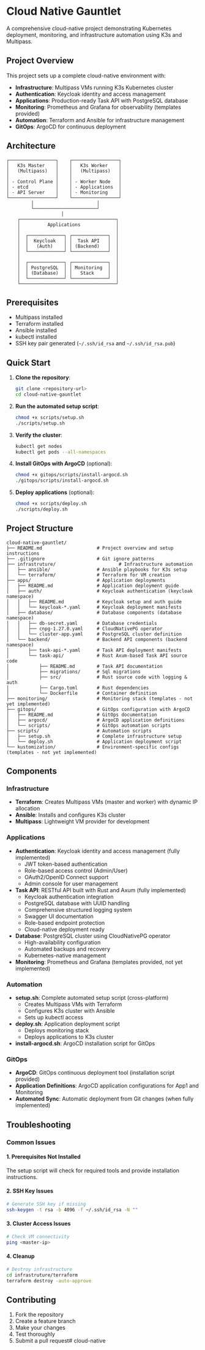 # Cloud Native Gauntlet

A comprehensive cloud-native project demonstrating Kubernetes deployment, monitoring, and infrastructure automation using K3s and Multipass.

## Project Overview

This project sets up a complete cloud-native environment with:
- **Infrastructure**: Multipass VMs running K3s Kubernetes cluster
- **Authentication**: Keycloak identity and access management
- **Applications**: Production-ready Task API with PostgreSQL database
- **Monitoring**: Prometheus and Grafana for observability (templates provided)
- **Automation**: Terraform and Ansible for infrastructure management
- **GitOps**: ArgoCD for continuous deployment

## Architecture

```
┌─────────────────┐    ┌─────────────────┐
│   K3s Master    │    │   K3s Worker    │
│   (Multipass)   │    │   (Multipass)   │
│                 │    │                 │
│ - Control Plane │    │ - Worker Node   │
│ - etcd          │    │ - Applications  │
│ - API Server    │    │ - Monitoring    │
└─────────────────┘    └─────────────────┘
         │                       │
         └───────────────────────┘
                    │
    ┌───────────────────────────────────┐
    │          Applications             │
    │                                   │
    │  ┌─────────────┐ ┌─────────────┐  │
    │  │  Keycloak   │ │  Task API   │  │
    │  │   (Auth)    │ │ (Backend)   │  │
    │  └─────────────┘ └─────────────┘  │
    │                                   │
    │  ┌─────────────┐ ┌─────────────┐  │
    │  │ PostgreSQL  │ │ Monitoring  │  │
    │  │ (Database)  │ │   Stack     │  │
    │  └─────────────┘ └─────────────┘  │
    └───────────────────────────────────┘
```

## Prerequisites

- Multipass installed
- Terraform installed
- Ansible installed
- kubectl installed
- SSH key pair generated (`~/.ssh/id_rsa` and `~/.ssh/id_rsa.pub`)

## Quick Start

1. **Clone the repository**:
   ```bash
   git clone <repository-url>
   cd cloud-native-gauntlet
   ```

2. **Run the automated setup script**:
   ```bash
   chmod +x scripts/setup.sh
   ./scripts/setup.sh
   ```

3. **Verify the cluster**:
   ```bash
   kubectl get nodes
   kubectl get pods --all-namespaces
   ```

4. **Install GitOps with ArgoCD** (optional):
   ```bash
   chmod +x gitops/scripts/install-argocd.sh
   ./gitops/scripts/install-argocd.sh
   ```

5. **Deploy applications** (optional):
   ```bash
   chmod +x scripts/deploy.sh
   ./scripts/deploy.sh
   ```

## Project Structure

```
cloud-native-gauntlet/
├── README.md                    # Project overview and setup instructions
├── .gitignore                   # Git ignore patterns
├── infrastruture/                       # Infrastructure automation
│   ├── ansible/                 # Ansible playbooks for K3s setup
│   └── terraform/               # Terraform for VM creation
├── apps/                        # Application deployments
│   ├── README.md                # Application deployment guide
│   ├── auth/                    # Keycloak authentication (keycloak namespace)
│   │   ├── README.md            # Keycloak setup and auth guide
│   │   └── keycloak-*.yaml      # Keycloak deployment manifests
│   ├── database/                # Database components (database namespace)
│   │   ├── db-secret.yaml       # Database credentials
│   │   ├── cnpg-1.27.0.yaml     # CloudNativePG operator
│   │   └── cluster-app.yaml     # PostgreSQL cluster definition
│   └── backend/                 # Backend API components (backend namespace)
│       ├── task-api-*.yaml      # Task API deployment manifests
│       └── task-api/            # Rust Axum-based Task API source code
│           ├── README.md        # Task API documentation
│           ├── migrations/      # Sql migrations
│           ├── src/             # Rust source code with logging & auth
│           ├── Cargo.toml       # Rust dependencies
│           └── Dockerfile       # Container definition
├── monitoring/                  # Monitoring stack (templates - not yet implemented)
├── gitops/                      # GitOps configuration with ArgoCD
│   ├── README.md                # GitOps documentation
│   ├── argocd/                  # ArgoCD application definitions
│   └── scripts/                 # GitOps automation scripts
├── scripts/                     # Automation scripts
│   ├── setup.sh                 # Complete infrastructure setup
│   └── deploy.sh                # Application deployment script
└── kustomization/               # Environment-specific configs (templates - not yet implemented)
```

## Components

### Infrastructure
- **Terraform**: Creates Multipass VMs (master and worker) with dynamic IP allocation
- **Ansible**: Installs and configures K3s cluster
- **Multipass**: Lightweight VM provider for development

### Applications
- **Authentication**: Keycloak identity and access management (fully implemented)
  - JWT token-based authentication
  - Role-based access control (Admin/User)
  - OAuth2/OpenID Connect support
  - Admin console for user management
- **Task API**: RESTful API built with Rust and Axum (fully implemented)
  - Keycloak authentication integration
  - PostgreSQL database with UUID handling
  - Comprehensive structured logging system
  - Swagger UI documentation
  - Role-based endpoint protection
  - Cloud-native deployment ready
- **Database**: PostgreSQL cluster using CloudNativePG operator
  - High-availability configuration
  - Automated backups and recovery
  - Kubernetes-native management
- **Monitoring**: Prometheus and Grafana (templates provided, not yet implemented)

### Automation
- **setup.sh**: Complete automated setup script (cross-platform)
  - Creates Multipass VMs with Terraform
  - Configures K3s cluster with Ansible
  - Sets up kubectl access
- **deploy.sh**: Application deployment script
  - Deploys monitoring stack
  - Deploys applications to K3s cluster
- **install-argocd.sh**: ArgoCD installation script for GitOps

### GitOps
- **ArgoCD**: GitOps continuous deployment tool (installation script provided)
- **Application Definitions**: ArgoCD application configurations for App1 and Monitoring
- **Automated Sync**: Automatic deployment from Git changes (when fully implemented)

## Troubleshooting

### Common Issues

#### 1. Prerequisites Not Installed
The setup script will check for required tools and provide installation instructions.

#### 2. SSH Key Issues
```bash
# Generate SSH key if missing
ssh-keygen -t rsa -b 4096 -f ~/.ssh/id_rsa -N ""
```

#### 3. Cluster Access Issues
```bash
# Check VM connectivity
ping <master-ip>
```

#### 4. Cleanup
```bash
# Destroy infrastructure
cd infrastruture/terraform
terraform destroy -auto-approve
```

## Contributing

1. Fork the repository
2. Create a feature branch
3. Make your changes
4. Test thoroughly
5. Submit a pull request# cloud-native
